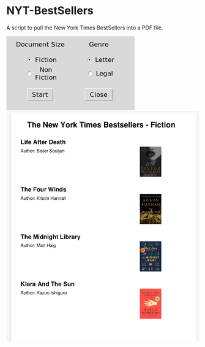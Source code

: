 # NYT-BestSellers
A script to pull the New York Times BestSellers into a PDF file.

![Alt text](nytbs.png?raw=true "GUI")
![Alt text](nytbs2.png?raw=true "PDF")

